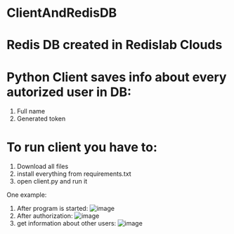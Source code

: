 # ClientAndRedisDB
# Redis DB created in Redislab Clouds
# Python Client saves info about every autorized user in DB:
1) Full name
2) Generated token

# To run client you have to:
1) Download all files
2) install everything from requirements.txt
3) open client.py and run it

One example:
1) After program is started:
![image](https://github.com/The4Answer/ClientAndRedisDB/assets/67497475/be8cd421-5a64-4332-b9fd-596c92fcd7f4)
2) After authorization:
![image](https://github.com/The4Answer/ClientAndRedisDB/assets/67497475/035039ef-36bc-43e8-bce8-896eff9213ca)
3) get information about other users:
![image](https://github.com/The4Answer/ClientAndRedisDB/assets/67497475/1659ad03-6e49-4388-9bc2-8757de14dee6)
